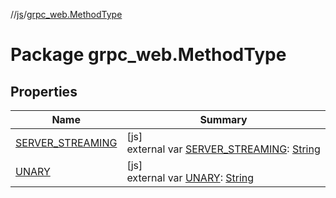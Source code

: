 //[js](../../index.md)/[grpc_web.MethodType](index.md)

# Package grpc_web.MethodType

## Properties

| Name | Summary |
|---|---|
| [SERVER_STREAMING](-s-e-r-v-e-r_-s-t-r-e-a-m-i-n-g.md) | [js]<br>external var [SERVER_STREAMING](-s-e-r-v-e-r_-s-t-r-e-a-m-i-n-g.md): [String](https://kotlinlang.org/api/latest/jvm/stdlib/kotlin/-string/index.html) |
| [UNARY](-u-n-a-r-y.md) | [js]<br>external var [UNARY](-u-n-a-r-y.md): [String](https://kotlinlang.org/api/latest/jvm/stdlib/kotlin/-string/index.html) |
